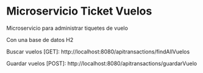 # Microservicio Ticket Vuelos
Microservicio para administrar tiquetes de vuelo

Con una base de datos H2

Buscar vuelos [GET]:
http://localhost:8080/apitransactions/findAllVuelos

Guardar vuelos [POST]:
http://localhost:8080/apitransactions/guardarVuelo

